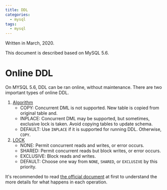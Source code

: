 ```yaml
---
title: DDL
categories:
  - mysql
tags:
  - mysql
---
```

Written in March, 2020.

This document is described based on MySQL 5.6.

Online DDL
===
On MYSQL 5.6, DDL can be ran online, without maintenance.
There are two important types of online DDL.

1. [Algorithm](https://dev.mysql.com/doc/refman/5.6/en/alter-table.html#alter-table-performance)
    * COPY: Concurrent DML is not supported. New table is copied from original table and.
    * INPLACE: Concurrent DML may be supported, but sometimes, exclusive lock is taken. Avoid copying tables to update schema.
	* DEFAULT: Use `INPLACE` if it is supported for running DDL. Otherwise, `COPY`.
1. [LOCK](https://dev.mysql.com/doc/refman/5.6/en/alter-table.html#alter-table-concurrency)
    * NONE: Permit concurrent reads and writes, or error occurs.
	* SHARED: Permit concurrent reads but block writes, or error occurs.
	* EXCLUSIVE: Block reads and writes.
	* DEFAULT: Choose one way from `NONE`, `SHARED`, or `EXCLUSIVE` by this priority.

It's recommended to read [the official document](https://dev.mysql.com/doc/refman/5.6/en/innodb-online-ddl-operations.html#online-ddl-table-operations) at first to understand the more details for what happens in each operation.
